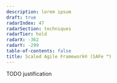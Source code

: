 ```yaml
---
description: lorem ipsum
draft: true
radarIndex: 47
radarSection: techniques
radarTier: hold
radarX: -362
radarY: -299
table-of-contents: false
title: Scaled Agile Framework®️ (SAFe ™️)
---
```


TODO justification
